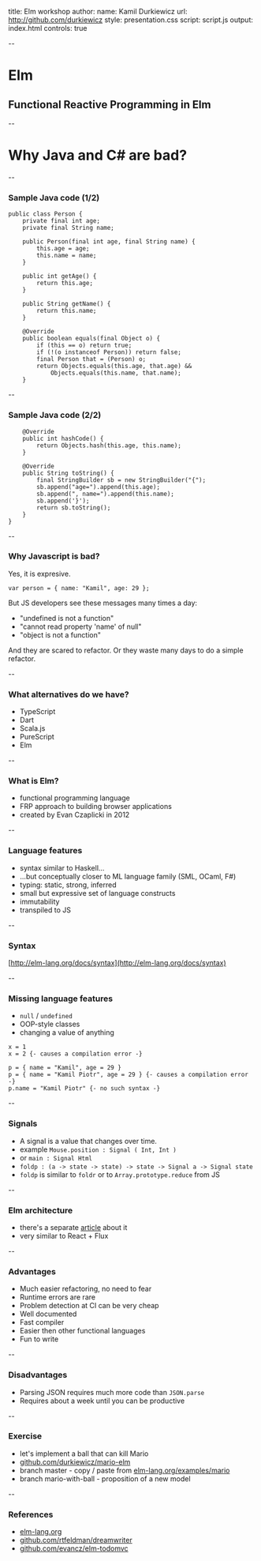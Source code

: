 title: Elm workshop
author:
    name: Kamil Durkiewicz
    url: http://github.com/durkiewicz
style: presentation.css
script: script.js
output: index.html
controls: true

--
# Elm
## Functional Reactive Programming in Elm

--
# Why Java and C&#35; are bad?

--
### Sample Java code (1/2)
```
public class Person {
    private final int age;
    private final String name;

    public Person(final int age, final String name) {
        this.age = age;
        this.name = name;
    }

    public int getAge() {
        return this.age;
    }

    public String getName() {
        return this.name;
    }

    @Override
    public boolean equals(final Object o) {
        if (this == o) return true;
        if (!(o instanceof Person)) return false;
        final Person that = (Person) o;
        return Objects.equals(this.age, that.age) &&
            Objects.equals(this.name, that.name);
    }
```

--
### Sample Java code (2/2)
```    
    @Override
    public int hashCode() {
        return Objects.hash(this.age, this.name);
    }

    @Override
    public String toString() {
        final StringBuilder sb = new StringBuilder("{");
        sb.append("age=").append(this.age);
        sb.append(", name=").append(this.name);
        sb.append('}');
        return sb.toString();
    }
}
```

--
### Why Javascript is bad?

Yes, it is expresive.
```
var person = { name: "Kamil", age: 29 };
```
But JS developers see these messages many times a day:
- "undefined is not a function"
- "cannot read property 'name' of null"
- "object is not a function"

And they are scared to refactor. Or they waste many days to do a simple refactor.

--
### What alternatives do we have?

- TypeScript
- Dart
- Scala.js
- PureScript
- Elm

--
### What is Elm?

- functional programming language
- FRP approach to building browser applications
- created by Evan Czaplicki in 2012

--
### Language features

- syntax similar to Haskell...
- ...but conceptually closer to ML language family (SML, OCaml, F#)
- typing: static, strong, inferred
- small but expressive set of language constructs
- immutability
- transpiled to JS

--
### Syntax

[http://elm-lang.org/docs/syntax](http://elm-lang.org/docs/syntax)

--
### Missing language features

- `null` / `undefined`
- OOP-style classes
- changing a value of anything
```
x = 1
x = 2 {- causes a compilation error -}
```
```
p = { name = "Kamil", age = 29 }
p = { name = "Kamil Piotr", age = 29 } {- causes a compilation error -}
p.name = "Kamil Piotr" {- no such syntax -}
```
--
### Signals

- A signal is a value that changes over time.
- example `Mouse.position : Signal ( Int, Int )`
- or `main : Signal Html`
- `foldp : (a -> state -> state) -> state -> Signal a -> Signal state`
- `foldp` is similar to `foldr` or to `Array.prototype.reduce` from JS

--
### Elm architecture

- there's a separate [article](https://github.com/evancz/elm-architecture-tutorial/) about it
- very similar to React + Flux

--
### Advantages

- Much easier refactoring, no need to fear
- Runtime errors are rare
- Problem detection at CI can be very cheap
- Well documented
- Fast compiler
- Easier then other functional languages
- Fun to write

--
### Disadvantages

- Parsing JSON requires much more code than `JSON.parse`
- Requires about a week until you can be productive

--
### Exercise

- let's implement a ball that can kill Mario
- [github.com/durkiewicz/mario-elm](https://github.com/durkiewicz/mario-elm)
- branch master - copy / paste from [elm-lang.org/examples/mario](http://elm-lang.org/examples/mario)
- branch mario-with-ball - proposition of a new model

--
### References

- [elm-lang.org](http://elm-lang.org)
- [github.com/rtfeldman/dreamwriter](https://github.com/rtfeldman/dreamwriter)
- [github.com/evancz/elm-todomvc](https://github.com/evancz/elm-todomvc)
